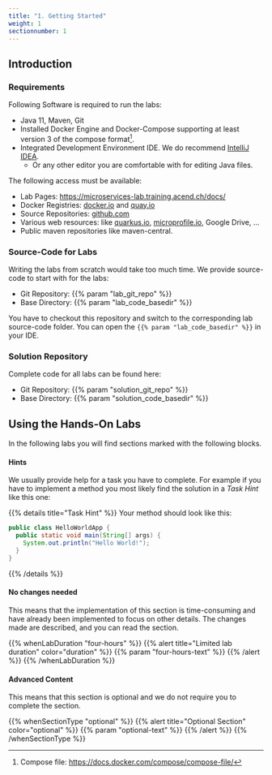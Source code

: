 ```yaml
---
title: "1. Getting Started"
weight: 1
sectionnumber: 1
---
```


## Introduction


### Requirements

Following Software is required to run the labs:

* Java 11, Maven, Git
* Installed Docker Engine and Docker-Compose supporting at least version 3 of the compose format[^1].
* Integrated Development Environment IDE. We do recommend [IntelliJ IDEA](https://www.jetbrains.com/idea/).
  * Or any other editor you are comfortable with for editing Java files.

The following access must be available:

* Lab Pages: https://microservices-lab.training.acend.ch/docs/
* Docker Registries: [docker.io](https://docker.io) and [quay.io](https://quay.io)
* Source Repositories: [github.com](https://github.com)
* Various web resources: like [quarkus.io](https://www.quarkus.io/), [microprofile.io](https://www.microprofile.io/), Google Drive, ...
* Public maven repositories like maven-central.


### Source-Code for Labs

Writing the labs from scratch would take too much time. We provide source-code to start with for the labs:

* Git Repository: {{% param "lab_git_repo" %}}
* Base Directory: {{% param "lab_code_basedir" %}}

You have to checkout this repository and switch to the corresponding lab source-code folder. You can open the `{{% param "lab_code_basedir" %}}` in your IDE.


### Solution Repository

Complete code for all labs can be found here:

* Git Repository: {{% param "solution_git_repo" %}}
* Base Directory: {{% param "solution_code_basedir" %}}


## Using the Hands-On Labs

In the following labs you will find sections marked with the following blocks.

#### Hints

We usually provide help for a task you have to complete. For example if you have to implement a method you most likely find the 
solution in a _Task Hint_ like this one:

{{% details title="Task Hint" %}}
Your method should look like this:

```java
public class HelloWorldApp {
  public static void main(String[] args) {
    System.out.println("Hello World!");
  }
}
```
{{% /details %}}


#### No changes needed

This means that the implementation of this section is time-consuming and have already been implemented to focus on other details. The changes made are described, and you can read the section.

{{% whenLabDuration "four-hours" %}}
{{% alert title="Limited lab duration" color="duration" %}} {{% param "four-hours-text" %}} {{% /alert %}}
{{% /whenLabDuration %}}


#### Advanced Content

This means that this section is optional and we do not require you to complete the section.


{{% whenSectionType "optional" %}}
{{% alert title="Optional Section" color="optional" %}} {{% param "optional-text" %}} {{% /alert %}}
{{% /whenSectionType %}}

[^1]: Compose file: https://docs.docker.com/compose/compose-file/
